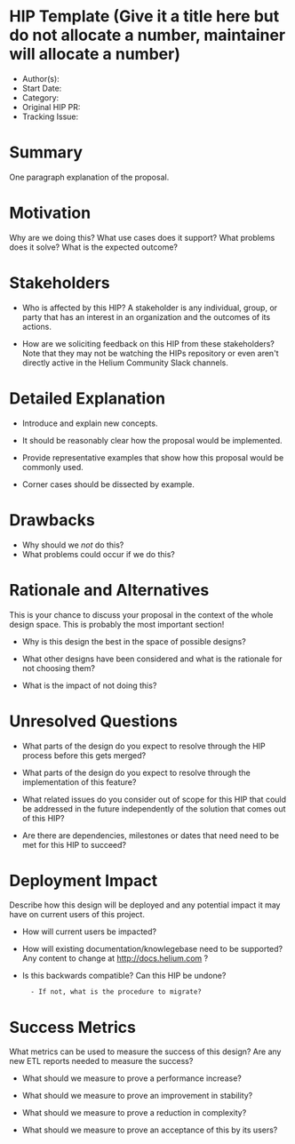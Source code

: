# HIP Template (Give it a title here but do not allocate a number, maintainer will allocate a number)

- Author(s): <!-- your GitHub @username -->
- Start Date: <!-- fill me in with today's date, YYYY-MM-DD -->
- Category: <!-- economic, technical, meta -->
- Original HIP PR: <!-- leave this empty; maintainer will fill in ID of this pull request -->
- Tracking Issue: <!-- leave this empty; maintainer will create a discussion issue -->

# Summary

One paragraph explanation of the proposal.
<!-- Read the content requests in all sections before starting to write any section. -->

# Motivation

Why are we doing this? What use cases does it support? What problems does it
solve? What is the expected outcome?

# Stakeholders

- Who is affected by this HIP? A stakeholder is any individual, group, or party
  that has an interest in an organization and the outcomes of its actions.

- How are we soliciting feedback on this HIP from these stakeholders? Note that
  they may not be watching the HIPs repository or even aren't directly active in
  the Helium Community Slack channels.

# Detailed Explanation

- Introduce and explain new concepts.

- It should be reasonably clear how the proposal would be implemented.

- Provide representative examples that show how this proposal would be commonly
  used.

- Corner cases should be dissected by example.

# Drawbacks

- Why should we *not* do this?
- What problems could occur if we do this?

# Rationale and Alternatives

This is your chance to discuss your proposal in the context of the whole design
space. This is probably the most important section!

- Why is this design the best in the space of possible designs?

- What other designs have been considered and what is the rationale for not
  choosing them?

- What is the impact of not doing this?

# Unresolved Questions

- What parts of the design do you expect to resolve through the HIP process
  before this gets merged?

- What parts of the design do you expect to resolve through the implementation
  of this feature?

- What related issues do you consider out of scope for this HIP that could be
  addressed in the future independently of the solution that comes out of this
  HIP?

- Are there are dependencies, milestones or dates that need need to be met for
  this HIP to succeed?

# Deployment Impact

Describe how this design will be deployed and any potential impact it may have on
current users of this project.

- How will current users be impacted?

- How will existing documentation/knowlegebase need to be supported?
  Any content to change at <http://docs.helium.com> ?

- Is this backwards compatible?
  Can this HIP be undone?

        - If not, what is the procedure to migrate?

# Success Metrics

What metrics can be used to measure the success of this design?
Are any new ETL reports needed to measure the success?

- What should we measure to prove a performance increase?

- What should we measure to prove an improvement in stability?

- What should we measure to prove a reduction in complexity?

- What should we measure to prove an acceptance of this by its users?
